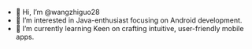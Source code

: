 - 👋 Hi, I’m @wangzhiguo28
- 👀 I’m interested in Java-enthusiast focusing on Android development. 
- 🌱 I’m currently learning Keen on crafting intuitive, user-friendly mobile apps.
